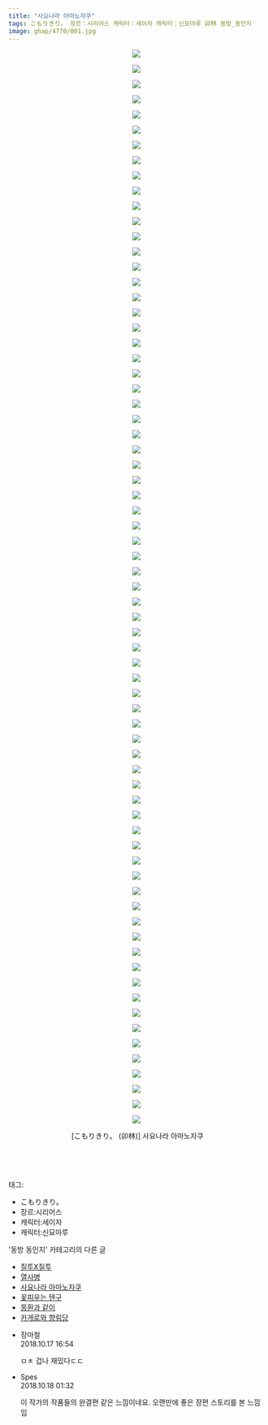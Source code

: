 ```yaml
---
title: "사요나라 아마노자쿠"
tags: こもりきり。 장르：시리어스 캐릭터：세이자 캐릭터：신묘마루 卯林 동방_동인지
image: ghap/4770/001.jpg
---
```

<div class="article">
<p style="text-align: center; clear: none; float: none;"><img src="{{ site.nasurl }}/ghap/4770/001.jpg"/></p>
<p style="text-align: center; clear: none; float: none;"><img src="{{ site.nasurl }}/ghap/4770/002.jpg"/></p>
<p style="text-align: center; clear: none; float: none;"><img src="{{ site.nasurl }}/ghap/4770/003.jpg"/></p>
<p style="text-align: center; clear: none; float: none;"><img src="{{ site.nasurl }}/ghap/4770/004.jpg"/></p>
<p style="text-align: center; clear: none; float: none;"><img src="{{ site.nasurl }}/ghap/4770/005.jpg"/></p>
<p style="text-align: center; clear: none; float: none;"><img src="{{ site.nasurl }}/ghap/4770/006.jpg"/></p>
<p style="text-align: center; clear: none; float: none;"><img src="{{ site.nasurl }}/ghap/4770/007.jpg"/></p>
<p style="text-align: center; clear: none; float: none;"><img src="{{ site.nasurl }}/ghap/4770/008.jpg"/></p>
<p style="text-align: center; clear: none; float: none;"><img src="{{ site.nasurl }}/ghap/4770/009.jpg"/></p>
<p style="text-align: center; clear: none; float: none;"><img src="{{ site.nasurl }}/ghap/4770/010.jpg"/></p>
<p style="text-align: center; clear: none; float: none;"><img src="{{ site.nasurl }}/ghap/4770/011.jpg"/></p>
<p style="text-align: center; clear: none; float: none;"><img src="{{ site.nasurl }}/ghap/4770/012.jpg"/></p>
<p style="text-align: center; clear: none; float: none;"><img src="{{ site.nasurl }}/ghap/4770/013.jpg"/></p>
<p style="text-align: center; clear: none; float: none;"><img src="{{ site.nasurl }}/ghap/4770/014.jpg"/></p>
<p style="text-align: center; clear: none; float: none;"><img src="{{ site.nasurl }}/ghap/4770/015.jpg"/></p>
<p style="text-align: center; clear: none; float: none;"><img src="{{ site.nasurl }}/ghap/4770/016.jpg"/></p>
<p style="text-align: center; clear: none; float: none;"><img src="{{ site.nasurl }}/ghap/4770/017.jpg"/></p>
<p style="text-align: center; clear: none; float: none;"><img src="{{ site.nasurl }}/ghap/4770/018.jpg"/></p>
<p style="text-align: center; clear: none; float: none;"><img src="{{ site.nasurl }}/ghap/4770/019.jpg"/></p>
<p style="text-align: center; clear: none; float: none;"><img src="{{ site.nasurl }}/ghap/4770/020.jpg"/></p>
<p style="text-align: center; clear: none; float: none;"><img src="{{ site.nasurl }}/ghap/4770/021.jpg"/></p>
<p style="text-align: center; clear: none; float: none;"><img src="{{ site.nasurl }}/ghap/4770/022.jpg"/></p>
<p style="text-align: center; clear: none; float: none;"><img src="{{ site.nasurl }}/ghap/4770/023.jpg"/></p>
<p style="text-align: center; clear: none; float: none;"><img src="{{ site.nasurl }}/ghap/4770/024.jpg"/></p>
<p style="text-align: center; clear: none; float: none;"><img src="{{ site.nasurl }}/ghap/4770/025.jpg"/></p>
<p style="text-align: center; clear: none; float: none;"><img src="{{ site.nasurl }}/ghap/4770/026.jpg"/></p>
<p style="text-align: center; clear: none; float: none;"><img src="{{ site.nasurl }}/ghap/4770/027.jpg"/></p>
<p style="text-align: center; clear: none; float: none;"><img src="{{ site.nasurl }}/ghap/4770/028.jpg"/></p>
<p style="text-align: center; clear: none; float: none;"><img src="{{ site.nasurl }}/ghap/4770/029.jpg"/></p>
<p style="text-align: center; clear: none; float: none;"><img src="{{ site.nasurl }}/ghap/4770/030.jpg"/></p>
<p style="text-align: center; clear: none; float: none;"><img src="{{ site.nasurl }}/ghap/4770/031.jpg"/></p>
<p style="text-align: center; clear: none; float: none;"><img src="{{ site.nasurl }}/ghap/4770/032.jpg"/></p>
<p style="text-align: center; clear: none; float: none;"><img src="{{ site.nasurl }}/ghap/4770/033.jpg"/></p>
<p style="text-align: center; clear: none; float: none;"><img src="{{ site.nasurl }}/ghap/4770/034.jpg"/></p>
<p style="text-align: center; clear: none; float: none;"><img src="{{ site.nasurl }}/ghap/4770/035.jpg"/></p>
<p style="text-align: center; clear: none; float: none;"><img src="{{ site.nasurl }}/ghap/4770/036.jpg"/></p>
<p style="text-align: center; clear: none; float: none;"><img src="{{ site.nasurl }}/ghap/4770/037.jpg"/></p>
<p style="text-align: center; clear: none; float: none;"><img src="{{ site.nasurl }}/ghap/4770/038.jpg"/></p>
<p style="text-align: center; clear: none; float: none;"><img src="{{ site.nasurl }}/ghap/4770/039.jpg"/></p>
<p style="text-align: center; clear: none; float: none;"><img src="{{ site.nasurl }}/ghap/4770/040.jpg"/></p>
<p style="text-align: center; clear: none; float: none;"><img src="{{ site.nasurl }}/ghap/4770/041.jpg"/></p>
<p style="text-align: center; clear: none; float: none;"><img src="{{ site.nasurl }}/ghap/4770/042.jpg"/></p>
<p style="text-align: center; clear: none; float: none;"><img src="{{ site.nasurl }}/ghap/4770/043.jpg"/></p>
<p style="text-align: center; clear: none; float: none;"><img src="{{ site.nasurl }}/ghap/4770/044.jpg"/></p>
<p style="text-align: center; clear: none; float: none;"><img src="{{ site.nasurl }}/ghap/4770/045.jpg"/></p>
<p style="text-align: center; clear: none; float: none;"><img src="{{ site.nasurl }}/ghap/4770/046.jpg"/></p>
<p style="text-align: center; clear: none; float: none;"><img src="{{ site.nasurl }}/ghap/4770/047.jpg"/></p>
<p style="text-align: center; clear: none; float: none;"><img src="{{ site.nasurl }}/ghap/4770/048.jpg"/></p>
<p style="text-align: center; clear: none; float: none;"><img src="{{ site.nasurl }}/ghap/4770/049.jpg"/></p>
<p style="text-align: center; clear: none; float: none;"><img src="{{ site.nasurl }}/ghap/4770/050.jpg"/></p>
<p style="text-align: center; clear: none; float: none;"><img src="{{ site.nasurl }}/ghap/4770/051.jpg"/></p>
<p style="text-align: center; clear: none; float: none;"><img src="{{ site.nasurl }}/ghap/4770/052.jpg"/></p>
<p style="text-align: center; clear: none; float: none;"><img src="{{ site.nasurl }}/ghap/4770/053.jpg"/></p>
<p style="text-align: center; clear: none; float: none;"><img src="{{ site.nasurl }}/ghap/4770/054.jpg"/></p>
<p style="text-align: center; clear: none; float: none;"><img src="{{ site.nasurl }}/ghap/4770/055.jpg"/></p>
<p style="text-align: center; clear: none; float: none;"><img src="{{ site.nasurl }}/ghap/4770/056.jpg"/></p>
<p style="text-align: center; clear: none; float: none;"><img src="{{ site.nasurl }}/ghap/4770/057.jpg"/></p>
<p style="text-align: center; clear: none; float: none;"><img src="{{ site.nasurl }}/ghap/4770/058.jpg"/></p>
<p style="text-align: center; clear: none; float: none;"><img src="{{ site.nasurl }}/ghap/4770/059.jpg"/></p>
<p style="text-align: center; clear: none; float: none;"><img src="{{ site.nasurl }}/ghap/4770/060.jpg"/></p>
<p style="text-align: center; clear: none; float: none;"><img src="{{ site.nasurl }}/ghap/4770/061.jpg"/></p>
<p style="text-align: center; clear: none; float: none;"><img src="{{ site.nasurl }}/ghap/4770/062.jpg"/></p>
<p style="text-align: center; clear: none; float: none;"><img src="{{ site.nasurl }}/ghap/4770/063.jpg"/></p>
<p style="text-align: center; clear: none; float: none;"><img src="{{ site.nasurl }}/ghap/4770/064.jpg"/></p>
<p style="text-align: center; clear: none; float: none;"><img src="{{ site.nasurl }}/ghap/4770/065.jpg"/></p>
<p style="text-align: center; clear: none; float: none;"><img src="{{ site.nasurl }}/ghap/4770/066.jpg"/></p>
<p style="text-align: center; clear: none; float: none;"><img src="{{ site.nasurl }}/ghap/4770/067.jpg"/></p>
<p style="text-align: center; clear: none; float: none;"><img src="{{ site.nasurl }}/ghap/4770/068.jpg"/></p>
<p style="text-align: center; clear: none; float: none;"><img src="{{ site.nasurl }}/ghap/4770/069.jpg"/></p>
<p style="text-align: center; clear: none; float: none;"><img src="{{ site.nasurl }}/ghap/4770/070.jpg"/></p>
<p style="text-align: center; clear: none; float: none;"><img src="{{ site.nasurl }}/ghap/4770/071.jpg"/></p>
<p style="text-align: center; clear: none; float: none;"> [こもりきり。 (卯林)] 사요나라 아마노자쿠</p>
<p style="text-align: center; clear: none; float: none;"><br/></p>
<p><br/></p>
</div><div class="tagTrail">
<p>태그: </p>
<ul>
<li>こもりきり。</li>
<li>장르:시리어스</li>
<li>캐릭터:세이자</li>
<li>캐릭터:신묘마루</li>
</ul>
</div><div class="another">
<p>'동방 동인지' 카테고리의 다른 글</p>
<ul>
<li><a href="/2018-10-21-ghap_4779">질투X질투</a></li>
<li><a href="/2018-10-19-ghap_4774">열사병</a></li>
<li><a href="/2018-10-17-ghap_4770">사요나라 아마노자쿠</a></li>
<li><a href="/2018-10-14-ghap_4767">꽃피우는 텐구</a></li>
<li><a href="/2018-10-12-ghap_4764">몽환과 같이</a></li>
<li><a href="/2018-10-12-ghap_4763">카게로와 향림당</a></li>
</ul>
</div><div class="cb_module cb_fluid">
<div class="cb_wrt cb_profile">
<div class="comment">
<ul>
<li class="cb_thumb_off" id="comment15357209">
<div class="cb_comment_area">
<div class="cb_info_area">
<div class="cb_section">
<span class="cb_nick_name">장마철</span>
</div>
<div class="cb_section">
<span class="cb_date">2018.10.17 16:54 </span>
</div>
</div>
<div class="cb_dsc_comment">
<p class="cb_dsc">
											ㅁㅊ 겁나 재밌다ㄷㄷ
										</p>
</div>
</div></li>
<li class="cb_thumb_off" id="comment15357452">
<div class="cb_comment_area">
<div class="cb_info_area">
<div class="cb_section">
<span class="cb_nick_name">Spes</span>
</div>
<div class="cb_section">
<span class="cb_date">2018.10.18 01:32 </span>
</div>
</div>
<div class="cb_dsc_comment">
<p class="cb_dsc">
											이 작가의 작품들의 완결편 같은 느낌이네요. 오랜만에 좋은 장편 스토리를 본 느낌임
										</p>
</div>
</div></li>
</ul>
</div>
</div><!-- commentList close -->
</div>